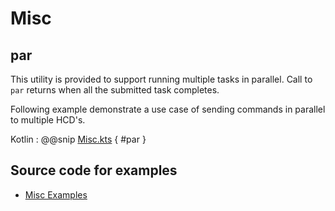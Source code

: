 # Misc

## par

This utility is provided to support running multiple tasks in parallel. Call to `par` returns when all the submitted task completes.

Following example demonstrate a use case of sending commands in parallel to multiple HCD's.

Kotlin
: @@snip [Misc.kts](../../../../../../examples/src/main/kotlin/esw/ocs/scripts/examples/paradox/MiscExample.kts) { #par }  

## Source code for examples

* [Misc Examples]($github.base_url$/examples/src/main/kotlin/esw/ocs/scripts/examples/paradox/MiscExample.kts)